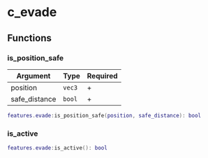 # c\_evade

## Functions

### is\_position\_safe

| Argument       | Type   | Required |
| -------------- | ------ | -------- |
| position       | `vec3` | +        |
| safe\_distance | `bool` | +        |

```lua
features.evade:is_position_safe(position, safe_distance): bool
```

### is\_active

```lua
features.evade:is_active(): bool
```
